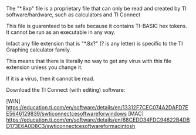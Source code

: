 The "*.8xp" file is a proprietary file that can only be read and created by TI software/hardware, such as calculators and TI Connect

This file is guarenteed to be safe because it contains TI-BASIC hex tokens. It cannot be run as an executable in any way.

Infact any file extension that is "*.8x?" (? is any letter) is specific to the TI Graphing calculator family.

This means that there is literally no way to get any virus with this file extension unless you change it. 

If it is a virus, then it cannot be read.

Download the TI Connect (with editing) software:
      
   [WIN] https://education.ti.com/en/software/details/en/13312F7CEC074A2DAFD7EE5646129839/swticonnectcesoftwareforwindows
   [MAC] https://education.ti.com/en/software/details/en/68CEDD34FDC94622B4DBD173E6A0D8C3/swticonnectcesoftwareformacintosh

